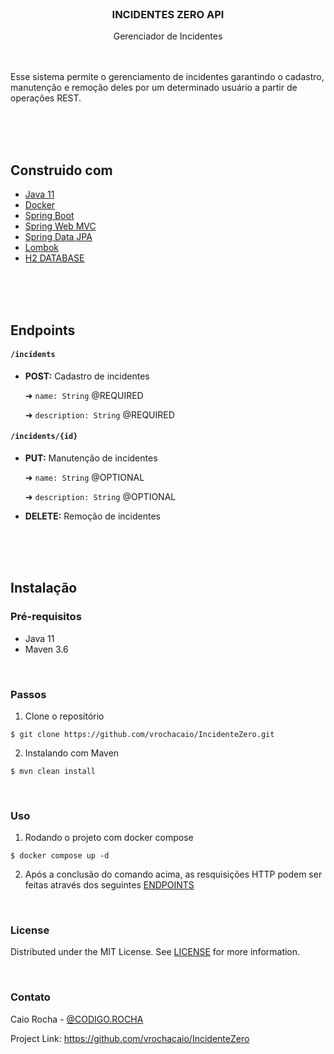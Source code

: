 </br>

### <p align=center>INCIDENTES ZERO API

<p align=center>Gerenciador de Incidentes

</br>
</br>
</br>

Esse sistema permite o gerenciamento de incidentes garantindo o cadastro, manutenção e remoção deles por um determinado
usuário a partir de operações REST.

</br>
</br>
</br>

## Construido com

* [Java 11]()
* [Docker]()
* [Spring Boot]()
* [Spring Web MVC]()
* [Spring Data JPA]()
* [Lombok]()
* [H2 DATABASE]()

</br>
</br>
</br>

## Endpoints

#### ```/incidents```

* **POST:** Cadastro de incidentes

  ➜ ```name: String``` @REQUIRED

  ➜ ```description: String``` @REQUIRED

#### ```/incidents/{id}```

* **PUT:** Manutenção de incidentes

  ➜ ```name: String``` @OPTIONAL

  ➜ ```description: String``` @OPTIONAL


* **DELETE:** Remoção de incidentes

</br>
</br>
</br>

## Instalação

### Pré-requisitos

* Java 11
* Maven 3.6

</br>

### Passos

1. Clone o repositório

```
$ git clone https://github.com/vrochacaio/IncidenteZero.git
```

2. Instalando com Maven

```
$ mvn clean install
```

</br>

### Uso

1. Rodando o projeto com docker compose
```
$ docker compose up -d
```

2. Após a conclusão do comando acima, as resquisições HTTP podem ser feitas através dos seguintes [ENDPOINTS](https://github.com/vrochacaio/IncidenteZero#endpoints)

</br>

### License
Distributed under the MIT License. See [LICENSE](https://github.com/vrochacaio/IncidenteZero/blob/main/LICENSE) for more information.

</br>

### Contato
Caio Rocha - [@CODIGO.ROCHA](https://linktr.ee/vrocha.caio)

Project Link: https://github.com/vrochacaio/IncidenteZero
